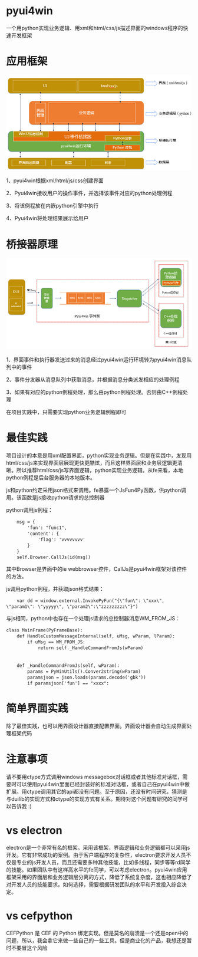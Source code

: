 pyui4win
========

一个用python实现业务逻辑、用xml和html/css/js描述界面的windows程序的快速开发框架

# 应用框架
![](doc/应用框架.png)

1、pyui4win根据xml/html/js/css创建界面

2、Pyui4win接收用户的操作事件，并选择该事件对应的python处理例程

3、将该例程放在内嵌python引擎中执行

4、Pyui4win将处理结果展示给用户

# 桥接器原理
![](doc/事件处理流程.png)

1、界面事件和执行器发送过来的消息经过pyui4win运行环境转为pyui4win消息队列中的事件

2、事件分发器从消息队列中获取消息，并根据消息分类派发相应的处理例程

3、如果有对应的python例程处理，那么由python例程处理。否则由C++例程处理

在项目实践中，只需要实现python业务逻辑例程即可

# 最佳实践
项目设计的本意是用xml配置界面，python实现业务逻辑。但是在实践中，发现用html/css/js来实现界面层展现更快更酷炫，而且这样界面层和业务层逻辑更清晰。所以推荐html/css/js写界面逻辑，python实现业务逻辑。从fe来看，本地python例程是后台服务器的本地版本。

js和python约定采用json格式来调用。fe暴露一个JsFun4Py函数，供python调用。该函数是js接收python请求的总控制器

python调用js例程：

        msg = {
            'fun': "func1",
            'content': {
                'flag': 'vvvvvvvv'
            }
        }
        self.Browser.CallJs(id(msg))
        
其中Browser是界面中的ie webbrowser控件，CallJs是pyui4win框架对该控件的方法。


js调用python例程，并获取json格式结果：

        var dd = window.external.InvokePyFun("{\"fun\": \"xxx\", \"param1\": \"yyyyy\", \"param2\":\"zzzzzzzzz\"}")

与js相同，python中也存在一个处理js请求的总控制器消息WM_FROM_JS：

    class MainFrame(PyFrameBase):
        def HandleCustomMessageInternal(self, uMsg, wParam, lParam):
            if uMsg == WM_FROM_JS:
                return self._HandleCommandFromJs(wParam)
                    
            
        def _HandleCommandFromJs(self, wParam):
            params = PyWinUtils().Conver2string(wParam)
            paramsjson = json.loads(params.decode('gbk'))
            if paramsjson['fun'] == "xxxx":
            
# 简单界面实践
除了最佳实践，也可以用界面设计器直接配置界面。界面设计器会自动生成界面处理框架代码



# 注意事项
请不要用ctype方式调用windows messagebox对话框或者其他标准对话框，需要时可以使用pyui4win里面已经封装好的标准对话框，或者自己在pyui4win中做扩展。用ctype调用其它的api都没有问题。至于原因，还没有时间研究，猜测是与duilib的实现方式和ctype的实现方式有关系。期待对这个问题有研究的同学可以告诉我 :)

# vs electron
electron是一个非常有名的框架。采用该框架，界面逻辑和业务逻辑都可以采用js开发。它有非常成功的案例。由于客户端程序的复杂性，electron要求开发人员不仅是专业的js开发人员，而且还需要多种其他技能，比如多线程，同步等等rd同学的技能。如果团队中有这样高水平的fe同学，可以考虑electron。pyui4win应用框架采用的界面层和业务逻辑层分离的方式，降低了系统复杂度，这也相应降低了对开发人员的技能要求。如何选择，需要根据研发团队的水平和开发投入综合决定。

# vs cefpython
CEFPython 是 CEF 的 Python 绑定实现。但是莫名的崩溃是一个还是open中的问题，所以，我会拿它来做一些自己的一些工具。但是商业化的产品，我想还是暂时不要冒这个风险

